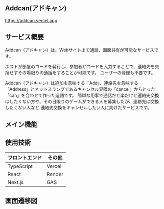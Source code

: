 ## Addcan(アドキャン)

https://addcan.vercel.app

## サービス概要

Addcan（アドキャン）は、Webサイト上で通話、画面共有が可能なサービスです。

ホストが部屋のコードを発行し、参加者がコードを入力することで、連絡先を交換せずその場限りの通話をすることが可能です。
ユーザーの登録も不要です。

Addcan（アドキャン）は追加を意味する「Add」、連絡先を意味する「Address」とネットスラングであるキャンセル界隈の「cancel」からとった「can」を合わせて作った造語です。
簡単な用事で通話だと楽だけど連絡先交換はしたくない方や、その日限りのゲームができる人を募集したが、連絡先は交換したくない人など
連絡先交換をキャンセルしたい人に向けたサービスです。

## メイン機能

## 使用技術

| フロントエンド  | その他 |
| ------------- | ------------- |
| TypeScript  | Vercel  |
| React  | Render  |
| Next.js  | GAS |

## 画面遷移図



